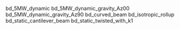 bd_5MW_dynamic
bd_5MW_dynamic_gravity_Az00
bd_5MW_dynamic_gravity_Az90
bd_curved_beam
bd_isotropic_rollup
bd_static_cantilever_beam
bd_static_twisted_with_k1
